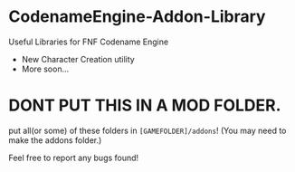 # CodenameEngine-Addon-Library
 Useful Libraries for FNF Codename Engine

 - New Character Creation utility
 - More soon...

# DONT PUT THIS IN A MOD FOLDER.

put all(or some) of these folders in `[GAMEFOLDER]/addons`! (You may need to make the addons folder.)

Feel free to report any bugs found!
